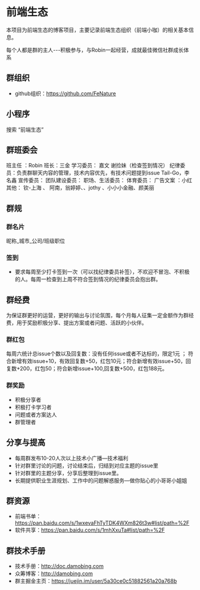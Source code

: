  # 前端生态
本项目为前端生态的博客项目，主要记录前端生态组织（前端小咖）的相关基本信息。

每个人都是群的主人---积极参与，与Robin一起经营，成就最佳微信社群成长体系

## 群组织

- github组织：https://github.com/FeNature


## 小程序

搜索 “前端生态”

## 群班委会

班主任 ：Robin
班长：三金
学习委员：
嘉文 谢捡妹（检查签到情况）
纪律委员：负责群聊天内容的管理，技术内容优先，有技术问题提到issue
Tail-Go，李名鑫
宣传委员：
团队建设委员：
职场、生活委员：
体育委员：
广告文案 ：小红
其他： 钦-上海 、 阿南，翁婷婷、、jothy 、小小小金融、颜美丽


## 群规

### 群名片
昵称_城市_公司/班级职位

### 签到
* 要求每周至少打卡签到一次（可以找纪律委员补签），不欢迎不冒泡、不积极的人。每周一检查到上周不符合签到情况的纪律委员会抱出群。


## 群经费
为保证群更好的运营，更好的输出与讨论氛围，每个月每人征集一定金额作为群经费，用于奖励积极分享、提出方案或者问题、活跃的小伙伴。

### 群红包

每周六统计总issue个数以及回复数：没有任何issue或者不达标的，限定1元 ； 符合新增有效issue+10，有效回复数+50，红包10元；符合新增有效issue+50，回复数+200，红包50；符合新增issue+100,回复数+500，红包188元。

### 群奖励

- 积极分享者
- 积极打卡学习者
- 问题或者方案达人
- 群管理者

## 分享与提高

* 每周群发布10-20人次以上技术小广播—技术福利
* 针对群里讨论的问题，讨论结束后，归结到对应主题的issue里
* 针对群里的主题分享，分享后整理到issue里。
* 长期提供职业生涯规划、工作中的问题解惑服务—做你贴心的小哥哥小姐姐

## 群资源

- 前端书单：https://pan.baidu.com/s/1wxevaFhTyTDK4WXm826t3w#list/path=%2F
- 软件共享：https://pan.baidu.com/s/1mhXxuTa#list/path=%2F


## 群技术手册

- 技术手册：http://doc.damobing.com
- 众筹博客：http://damobing.com
- 群主掘金主页：https://juejin.im/user/5a30ce0c51882561a20a768b


